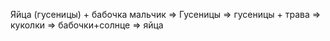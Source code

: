 Яйца (гусеницы) + бабочка мальчик
=>
Гусеницы
=> 
гусеницы + трава
=>
куколки
=> 
бабочки+солнце
=>
яйца
